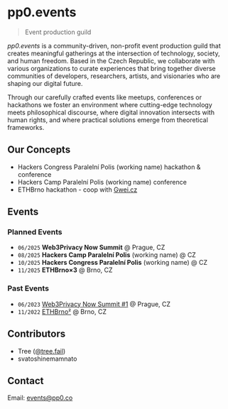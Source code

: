 # pp0.events

> Event production guild

*pp0.events* is a community-driven, non-profit event production guild that creates meaningful gatherings at the intersection of technology, society, and human freedom. Based in the Czech Republic, we collaborate with various organizations to curate experiences that bring together diverse communities of developers, researchers, artists, and visionaries who are shaping our digital future.

Through our carefully crafted events like meetups, conferences or hackathons we foster an environment where cutting-edge technology meets philosophical discourse, where digital innovation intersects with human rights, and where practical solutions emerge from theoretical frameworks.


## Our Concepts

-  Hackers Congress Paralelní Polis (working name) hackathon & conference
-  Hackers Camp Paralelní Polis (working name) conference
-  ETHBrno hackathon - coop with [Gwei.cz](https://gwei.cz)


## Events
### Planned Events

- `06/2025` **Web3Privacy Now Summit** @ Prague, CZ
- `08/2025` **Hackers Camp Paralelní Polis** (working name) @ CZ
- `10/2025` **Hackers Congress Paralelní Polis** (working name) @ CZ
- `11/2025` **ETHBrno×3** @ Brno, CZ


### Past Events

- `06/2023` [Web3Privacy Now Summit #1](https://prague22.web3privacy.info/) @ Prague, CZ
- `11/2022` [ETHBrno²](https://2022.ethbrno.cz/) @ Brno, CZ


## Contributors

- Tree ([@tree.fail](https://bsky.app/profile/tree.fail))
- svatoshinemamnato

## Contact

Email: events@pp0.co
